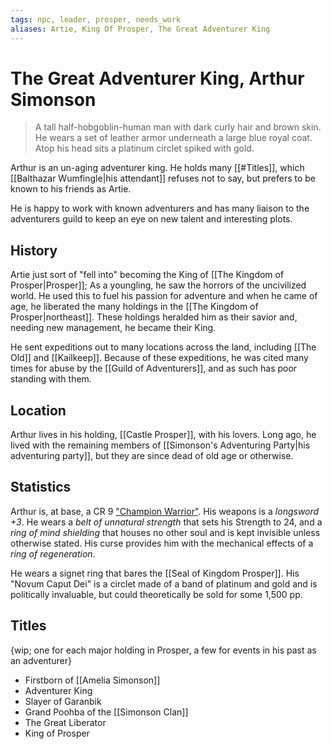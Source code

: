 ```yaml
---
tags: npc, leader, prosper, needs_work
aliases: Artie, King Of Prosper, The Great Adventurer King
---
```

# The Great Adventurer King, Arthur Simonson

> A tall half-hobgoblin-human man with dark curly hair and brown skin. He wears a set of leather armor underneath a large blue royal coat. Atop his head sits a platinum circlet spiked with gold.

Arthur is an un-aging adventurer king. He holds many [[#Titles]], which [[Balthazar Wumfingle|his attendant]] refuses not to say, but prefers to be known to his friends as Artie.

He is happy to work with known adventurers and has many liaison to the adventurers guild to keep an eye on new talent and interesting plots.

## History

Artie just sort of "fell into" becoming the King of [[The Kingdom of Prosper|Prosper]]; As a youngling, he saw the horrors of the uncivilized world. He used this to fuel his passion for adventure and when he came of age, he liberated the many holdings in the [[The Kingdom of Prosper|northeast]]. These holdings heralded him as their savior and, needing new management, he became their King.

He sent expeditions out to many locations across the land, including [[The Old]] and [[Kailkeep]]. Because of these expeditions, he was cited many times for abuse by the [[Guild of Adventurers]], and as such has poor standing with them. 

## Location
Arthur lives in his holding, [[Castle Prosper]], with his lovers. Long ago, he lived with the remaining members of [[Simonson's Adventuring Party|his adventuring party]], but they are since dead of old age or otherwise.

## Statistics
Arthur is, at base, a CR 9 ["Champion Warrior"](https://www.5esrd.com/gamemastering/monsters-foes/npc/champion-warrior/). His weapons is a *longsword +3*. He wears a *belt of unnatural strength* that sets his Strength to 24, and a *ring of mind shielding* that houses no other soul and is kept invisible unless otherwise stated. His curse provides him with the mechanical effects of a *ring of regeneration*.

He wears a signet ring that bares the [[Seal of Kingdom Prosper]]. His "Novum Caput Dei" is a circlet made of a band of platinum and gold and is politically invaluable, but could theoretically be sold for some 1,500 pp.

## Titles
{wip; one for each major holding in Prosper, a few for events in his past as an adventurer}
- Firstborn of [[Amelia Simonson]]
- Adventurer King
- Slayer of Garanbik
- Grand Poohba of the [[Simonson Clan]]
- The Great Liberator
- King of Prosper
